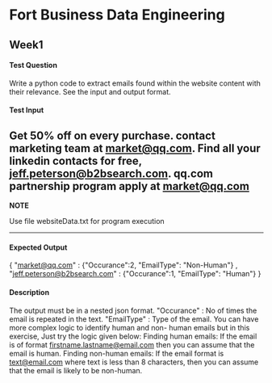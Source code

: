 # Fort Business Data Engineering

## Week1 

#### Test Question
Write a python code to extract emails found within the website content with their relevance. See
the input and output format.

#### Test Input
Get 50% off on every purchase. contact marketing team at market@qq.com. Find all your linkedin
contacts for free, jeff.peterson@b2bsearch.com. qq.com partnership program apply at
market@qq.com
---
**NOTE**

Use file websiteData.txt for program execution

---

#### Expected Output
{ "market@qq.com" : {"Occurance":2, "EmailType": "Non-Human"} ,
"jeff.peterson@b2bsearch.com" : {"Occurance":1, "EmailType": "Human"}
}

#### Description
The output must be in a nested json format.
"Occurance" : No of times the email is repeated in the text.
"EmailType" : Type of the email. You can have more complex logic to identify human and non-
human emails but in this exercise, Just try the logic given below:
Finding human emails: If the email is of format firstname.lastname@email.com then you can
assume that the email is human.
Finding non-human emails: If the email format is text@email.com where text is less than 8
characters, then you can assume that the email is likely to be non-human.